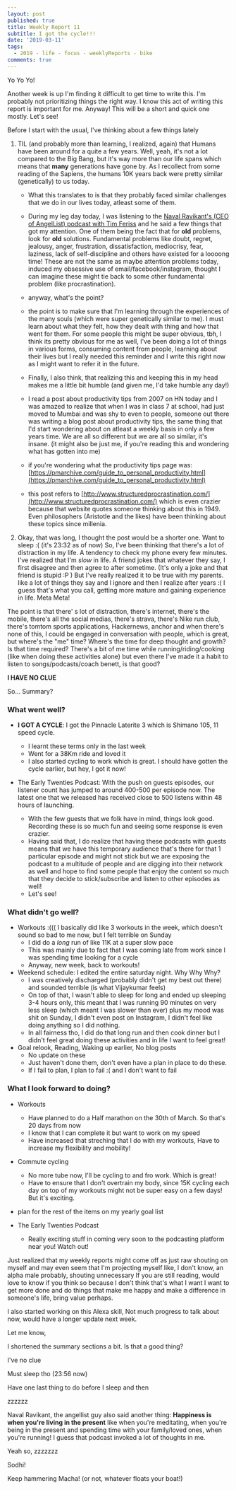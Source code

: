 ```yaml
---
layout: post
published: true
title: Weekly Report 11
subtitle: I got the cycle!!!
date: '2019-03-11'
tags:
  - 2019 - life - focus - weeklyReports - bike
comments: true
---
```

Yo Yo Yo!

Another week is up
I'm finding it difficult to get time to write this. I'm probably not prioritizing things the right way.
I know this act of writing this report is important for me. Anyway!
This will be a short and quick one mostly. Let's see!

Before I start with the usual, I've thinking about a few things lately
1. TIL (and probably more than learning, I realized, again) that Humans have been around for a quite a few years. Well, yeah, it's not a lot compared to the Big Bang, but it's way more than our life spans which means that **many** generations have gone by. As I recollect from some reading of the Sapiens, the humans 10K years back were pretty similar (genetically) to us today.
	* What this translates to is that they probably faced similar challenges that we do in our lives today, atleast some of them.
    * During my leg day today, I was listening to the [Naval Ravikant's (CEO of AngelList) podcast with Tim Feriss](https://tim.blog/2015/08/18/the-evolutionary-angel-naval-ravikant/) and he said a few things that got my attention. One of them being the fact that for **old** problems, look for **old** solutions. Fundamental problems like doubt, regret, jealousy, anger, frustration, dissatisfaction, mediocrisy, fear, laziness, lack of self-discipline and others have existed for a loooong time! These are not the same as maybe attention problems today, induced my obsessive use of email/facebook/instagram, thought I can imagine these might tie back to some other fundamental problem (like procrastination).
    * anyway, what's the point?
    * the point is to make sure that I'm learning through the experiences of the many souls (which were super genetically similar to me). I must learn about what they felt, how they dealt with thing and how that went for them. For some people this might be super obvious, tbh, I think its pretty obvious for me as well, I've been doing a lot of things in various forms, consuming content from people, learning about their lives but I really needed this reminder and I write this right now as I might want to refer it in the future.
    * Finally, I also think, that realizing this and keeping this in my head makes me a little bit humble (and given me, I'd take humble any day!)
	* I read a post about productivity tips from 2007 on HN today and I was amazed to realize that when I was in class 7 at school, had just moved to Mumbai and was shy to even to people, someone out there was writing a blog post about productivity tips, the same thing that I'd start wondering about on atleast a weekly basis in only a few years time. We are all so different but we are all so similar, it's insane. (it might also be just me, if you're reading this and wondering what has gotten into me)
	* if you're wondering what the productivity tips page was: [https://pmarchive.com/guide_to_personal_productivity.html](https://pmarchive.com/guide_to_personal_productivity.html)
    
    * this post refers to [http://www.structuredprocrastination.com/](http://www.structuredprocrastination.com/) which is even crazier because that website quotes someone thinking about this in 1949. Even philosophers (Aristotle and the likes) have been thinking about these topics since millenia. 

2. Okay, that was long, I thought the post would be a shorter one. Want to sleep :( (it's 23:32 as of now)
So, I've been thinking that there's a lot of distraction in my life. A tendency to check my phone every few minutes. I've realized that I'm *slow* in life. A friend jokes that whatever they say, I first disagree and then agree to after sometime. (It's only a joke and that friend is stupid :P )
But I've really realized it to be true with my parents. like a lot of things they say and I ignore and then I realize after years :( I guess that's what you call, getting more mature and gaining experience in life. 
Meta Meta!

The point is that there' s lot of distraction, there's internet, there's the mobile, there's all the social medias, there's strava, there's Nike run club, there's tomtom sports applications, Hackernews, anchor and when there's none of this, I could be engaged in conversation with people, which is great, but where's the "me" time? Where's the time for deep thought and growth?
Is that time required?
There's a bit of me time while running/riding/cooking (like when doing these activities alone)
but even there I've made it a habit to listen to songs/podcasts/coach benett, is that good?

**I HAVE NO CLUE**



So... Summary?

### What went well?
* **I GOT A CYCLE**: I got the Pinnacle Laterite 3 which is Shimano 105, 11 speed cycle. 
	* I learnt these terms only in the last week
    * Went for a 38Km ride and loved it
    * I also started cycling to work which is great. I should have gotten the cycle earlier, but hey, I got it now!
    
* The Early Twenties Podcast: With the push on guests episodes, our listener count has jumped to around 400-500 per episode now. The latest one that we released has received close to 500 listens within 48 hours of launching.
	* With the few guests that we folk have in mind, things look good. Recording these is so much fun and seeing some response is even crazier.
    * Having said that, I do realize that having these podcasts with guests means that we have this temporary audience that's there for that 1 particular episode and might not stick but we are exposing the podcast to a multitude of people and are digging into their network as well and hope to find some people that enjoy the content so much that they decide to stick/subscribe and listen to other episodes as well!
    * Let's see!

### What didn't go well?
* Workouts :((( I basically did like 3 workouts in the week, which doesn't sound so bad to me now, but I felt terrible on Sunday
	* I did do a *long* run of like 11K at a super slow pace
    * This was mainly due to fact that I was coming late from work since I was spending time looking for a cycle
    * Anyway, new week, back to workouts!
* Weekend schedule: I edited the entire saturday night. Why Why Why?
	* I was creatively discharged (probably didn't get my best out there) and sounded terrible (is what Vijaykumar feels)
    * On top of that, I wasn't able to sleep for long and ended up sleeping 3-4 hours only, this meant that I was running 90 minutes on very less sleep (which meant I was slower than ever) plus my mood was shit on Sunday, I didn't even post on Instagram, I didn't feel like doing anything so I did nothing. 
    * In all fairness tho, I did do that long run and then cook dinner but I didn't feel great doing these activities and in life I want to feel great!
* Goal relook, Reading, Waking up earlier, No blog posts
	* No update on these
    * Just haven't done them, don't even have a plan in place to do these.
    * If I fail to plan, I plan to fail :(
   	and I don't want to fail

### What I look forward to doing?
* Workouts
	* Have planned to do a Half marathon on the 30th of March. So that's 20 days from now
    * I know that I can complete it but want to work on my speed
    * Have increased that streching that I do with my workouts, Have to increase my flexibility and mobility!
* Commute cycling
	* No more tube now, I'll be cycling to and fro work. Which is great!
    * Have to ensure that I don't overtrain my body, since 15K cycling each day on top of my workouts might not be super easy on a few days! But it's exciting.
    
* plan for the rest of the items on my yearly goal list
* The Early Twenties Podcast
	* Really exciting stuff in coming very soon to the podcasting platform near you! Watch out!
    
Just realized that my weekly reports might come off as just raw shouting on myself and may even seem that I'm projecting myself like, I don't know, an alpha male probably, shouting unnecessary
If you are still reading, would love to know if you think so
because I don't think that's what I want 
I want to get more done and do things that make me happy and make a difference in someone's life, bring value perhaps.

I also started working on this Alexa skill, Not much progress to talk about now, would have a longer update next week.

Let me know,

I shortened the summary sections a bit. Is that a good thing?

I've no clue

Must sleep tho (23:56 now)

Have one last thing to do before I sleep and then 

zzzzzz

Naval Ravikant, the angellist guy also said another thing: **Happiness is when you're living in the present** like when you're meditating, when you're being in the present and spending time with your family/loved ones, when you're running!
I guess that podcast invoked a lot of thoughts in me.

Yeah so, zzzzzzz

Sodhi!

Keep hammering Macha!
(or not, whatever floats your boat!)
